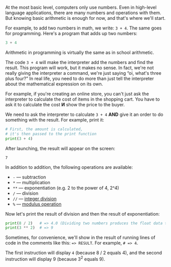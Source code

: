 At the most basic level, computers only use numbers. Even in high-level language applications, there are many numbers and operations with them. But knowing basic arithmetic is enough for now, and that's where we'll start.

For example, to add two numbers in math, we write: `3 + 4`. The same goes for programming. Here's a program that adds up two numbers:

```python
3 + 4
```

Arithmetic in programming is virtually the same as in school arithmetic.

The code `3 + 4` will make the interpreter add the numbers and find the result. This program will work, but it makes no sense. In fact, we're not really giving the interpreter a command, we're just saying “oi, what's three plus four?” In real life, you need to do more than just tell the interpreter about the mathematical expression on its own.

For example, if you're creating an online store, you can't just ask the interpreter to calculate the cost of items in the shopping cart. You have to ask it to calculate the cost **И** show the price to the buyer.

We need to ask the interpreter to calculate `3 + 4` **AND** give it an order to do something with the result. For example, print it:

```python
# First, the amount is calculated,
# it's then passed to the print function
print(3 + 4)
```

After launching, the result will appear on the screen:

```text
7
```

In addition to addition, the following operations are available:

* `-` — subtraction
* `*` — multiplication
* `**` — exponentiation (e.g. 2 to the power of 4, 2^4)
* `/` — division
* `//` — [integer division](https://en.wikipedia.org/wiki/Euclidean_division)
* `%` — [modulus operation](https://en.wikipedia.org/wiki/Euclidean_division)

Now let's print the result of division and then the result of exponentiation:

```python
print(8 / 2)   # => 4.0 (Dividing two numbers produces the float data type)
print(3 ** 2)  # => 9
```

Sometimes, for convenience, we'll show in the result of running lines of code in the comments like this: `=> RESULT`. For example, `# => 4`.

The first instruction will display `4` (because 8 / 2 equals 4), and the second instruction will display 9 (because 3<sup>2</sup> equals 9).
